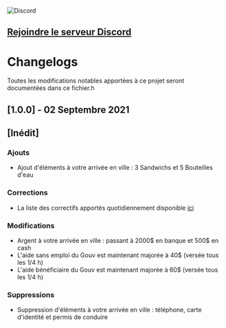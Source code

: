 ![Discord](https://img.shields.io/discord/851354005585264640?color=%235865F2&label=Discord&logo=discord&style=for-the-badge)

## [Rejoindre le serveur Discord](https://discord.com/invite/6Spa4zNQpE)

# Changelogs

Toutes les modifications notables apportées à ce projet seront documentées dans ce fichier.h

## [1.0.0] - 02 Septembre 2021

## [Inédit]

### Ajouts

- Ajout d'éléments à votre arrivée en ville : 3 Sandwichs et 5 Bouteilles d'eau

### Corrections

- La liste des correctifs apportés quotidiennement disponible [ici](https://github.com/qb-scripts/la-updates/blob/main/VERSIONS.md)

### Modifications
- Argent à votre arrivée en ville : passant à 2000$ en banque et 500$ en cash
- L'aide sans emploi du Gouv est maintenant majorée à 40$ (versée tous les 1/4 h)
- L'aide bénéficiaire du Gouv est maintenant majorée à 60$ (versée tous les 1/4 h)

### Suppressions

- Suppression d'éléments à votre arrivée en ville : téléphone, carte d'identité et permis de conduire

<!-- - Suppression  -->

<!-- ## Propositions

### Bryan L

- Proposition ... -->

<!-- ### Bryan M

- Proposition ... -->

